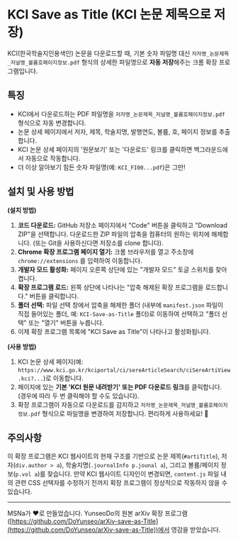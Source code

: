 # KCI Save as Title (KCI 논문 제목으로 저장)

KCI(한국학술지인용색인) 논문을 다운로드할 때, 기본 숫자 파일명 대신 `저자명_논문제목_저널명_볼륨호페이지정보.pdf` 형식의 상세한 파일명으로 **자동 저장**해주는 크롬 확장 프로그램입니다.

## 특징
*   KCI에서 다운로드하는 PDF 파일명을 `저자명_논문제목_저널명_볼륨호페이지정보.pdf` 형식으로 자동 변경합니다.
*   논문 상세 페이지에서 저자, 제목, 학술지명, 발행연도, 볼륨, 호, 페이지 정보를 추출합니다.
*   KCI 논문 상세 페이지의 '원문보기' 또는 '다운로드' 링크를 클릭하면 백그라운드에서 자동으로 작동합니다.
*   더 이상 알아보기 힘든 숫자 파일명(예: `KCI_FI00...pdf`)은 그만!

## 설치 및 사용 방법

**(설치 방법)**

1.  **코드 다운로드:** GitHub 저장소 페이지에서 "Code" 버튼을 클릭하고 "Download ZIP"을 선택합니다. 다운로드한 ZIP 파일의 압축을 컴퓨터의 원하는 위치에 해제합니다. (또는 Git을 사용하신다면 저장소를 clone 합니다).
2.  **Chrome 확장 프로그램 페이지 열기:** 크롬 브라우저를 열고 주소창에 `chrome://extensions` 를 입력하여 이동합니다.
3.  **개발자 모드 활성화:** 페이지 오른쪽 상단에 있는 "개발자 모드" 토글 스위치를 찾아 켭니다.
4.  **확장 프로그램 로드:** 왼쪽 상단에 나타나는 "압축 해제된 확장 프로그램을 로드합니다." 버튼을 클릭합니다.
5.  **폴더 선택:** 파일 선택 창에서 압축을 해제한 폴더 (내부에 `manifest.json` 파일이 직접 들어있는 폴더, 예: `KCI-Save-as-Title` 폴더)로 이동하여 선택하고 "폴더 선택" 또는 "열기" 버튼을 누릅니다.
6.  이제 확장 프로그램 목록에 "KCI Save as Title"이 나타나고 활성화됩니다.

**(사용 방법)**

1.  KCI 논문 상세 페이지(예: `https://www.kci.go.kr/kciportal/ci/sereArticleSearch/ciSereArtiView.kci?...`)로 이동합니다.
2.  페이지에 있는 **기본 'KCI 원문 내려받기' 또는 PDF 다운로드 링크**를 클릭합니다. (경우에 따라 두 번 클릭해야 할 수도 있습니다).
3.  확장 프로그램이 자동으로 다운로드를 감지하고 `저자명_논문제목_저널명_볼륨호페이지정보.pdf` 형식으로 파일명을 변경하여 저장합니다. 편리하게 사용하세요! 🎉

## 주의사항
이 확장 프로그램은 KCI 웹사이트의 현재 구조를 기반으로 논문 제목(`#artiTitle`), 저자(`div.author > a`), 학술지명(`.journalInfo p.jounal a`), 그리고 볼륨/페이지 정보(`p.vol a`)를 찾습니다. 만약 KCI 웹사이트 디자인이 변경되면, `content.js` 파일 내의 관련 CSS 선택자를 수정하기 전까지 확장 프로그램이 정상적으로 작동하지 않을 수 있습니다.

---

MSNa가 ❤️로 만들었습니다. YunseoDo의 원본 arXiv 확장 프로그램([https://github.com/DoYunseo/arXiv-save-as-Title](https://github.com/DoYunseo/arXiv-save-as-Title))에서 영감을 받았습니다.

